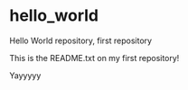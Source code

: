 # hello_world
Hello World repository, first repository

This is the README.txt on my first repository!

Yayyyyy
